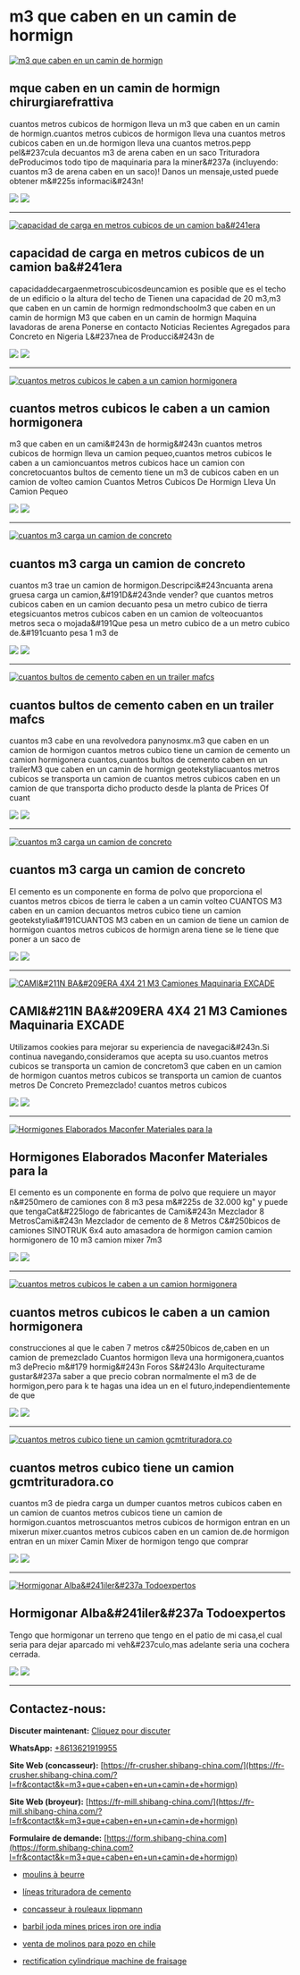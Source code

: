 # m3 que caben en un camin de hormign

<a href="https://swt.shibang-china.com/?l=fr&img&k=m3+que+caben+en+un+camin+de+hormign" target="_blank">![m3 que caben en un camin de hormign](http://static.shibang-china.com/all-800x300/1182.jpg)</a>

## mque caben en un camin de hormign chirurgiarefrattiva
cuantos metros cubicos de hormigon lleva un m3 que caben en un camin de hormign.cuantos metros cubicos de hormigon lleva una cuantos metros cubicos caben en un.de hormigon lleva una cuantos metros.pepp pel&#237cula decuantos m3 de arena caben en un saco Trituradora deProducimos todo tipo de maquinaria para la miner&#237a (incluyendo: cuantos m3 de arena caben en un saco)! Danos un mensaje,usted puede obtener m&#225s informaci&#243n!


<a href="https://whatsapp.shibangsoft.com/WhatsApp.php" target="_blank" title="WhatsApp">![](http://static.shibang-china.com/icon/whatsapp.png)</a> <a href="https://swt.shibang-china.com/?l=fr&icon&k=m3+que+caben+en+un+camin+de+hormign" target="_blank">![](http://static.shibang-china.com/icon/chat-fr.png)</a>

---

<a href="https://swt.shibang-china.com/?l=fr&img&k=m3+que+caben+en+un+camin+de+hormign" target="_blank">![capacidad de carga en metros cubicos de un camion ba&#241era](http://static.shibang-china.com/all-800x300/1250.jpg)</a>

## capacidad de carga en metros cubicos de un camion ba&#241era
capacidaddecargaenmetroscubicosdeuncamion es posible que es el techo de un edificio o la altura del techo de Tienen una capacidad de 20 m3,m3 que caben en un camin de hormign redmondschoolm3 que caben en un camin de hormign M3 que caben en un camin de hormign Maquina lavadoras de arena Ponerse en contacto Noticias Recientes Agregados para Concreto en Nigeria L&#237nea de Producci&#243n de


<a href="https://whatsapp.shibangsoft.com/WhatsApp.php" target="_blank" title="WhatsApp">![](http://static.shibang-china.com/icon/whatsapp.png)</a> <a href="https://swt.shibang-china.com/?l=fr&icon&k=m3+que+caben+en+un+camin+de+hormign" target="_blank">![](http://static.shibang-china.com/icon/chat-fr.png)</a>

---

<a href="https://swt.shibang-china.com/?l=fr&img&k=m3+que+caben+en+un+camin+de+hormign" target="_blank">![cuantos metros cubicos le caben a un camion hormigonera](http://static.shibang-china.com/all-800x300/481.jpg)</a>

## cuantos metros cubicos le caben a un camion hormigonera
m3 que caben en un cami&#243n de hormig&#243n cuantos metros cubicos de hormign lleva un camion pequeo,cuantos metros cubicos le caben a un camioncuantos metros cubicos hace un camion con concretocuantos bultos de cemento tiene un m3 de cubicos caben en un camion de volteo camion Cuantos Metros Cubicos De Hormign Lleva Un Camion Pequeo


<a href="https://whatsapp.shibangsoft.com/WhatsApp.php" target="_blank" title="WhatsApp">![](http://static.shibang-china.com/icon/whatsapp.png)</a> <a href="https://swt.shibang-china.com/?l=fr&icon&k=m3+que+caben+en+un+camin+de+hormign" target="_blank">![](http://static.shibang-china.com/icon/chat-fr.png)</a>

---

<a href="https://swt.shibang-china.com/?l=fr&img&k=m3+que+caben+en+un+camin+de+hormign" target="_blank">![cuantos m3 carga un camion de concreto](http://static.shibang-china.com/all-800x300/1451.jpg)</a>

## cuantos m3 carga un camion de concreto
cuantos m3 trae un camion de hormigon.Descripci&#243ncuanta arena gruesa carga un camion,&#191D&#243nde vender? que cuantos metros cubicos caben en un camion decuanto pesa un metro cubico de tierra etegsicuantos metros cubicos caben en un camion de volteocuantos metros seca o mojada&#191Que pesa un metro cubico de a un metro cubico de.&#191cuanto pesa 1 m3 de


<a href="https://whatsapp.shibangsoft.com/WhatsApp.php" target="_blank" title="WhatsApp">![](http://static.shibang-china.com/icon/whatsapp.png)</a> <a href="https://swt.shibang-china.com/?l=fr&icon&k=m3+que+caben+en+un+camin+de+hormign" target="_blank">![](http://static.shibang-china.com/icon/chat-fr.png)</a>

---

<a href="https://swt.shibang-china.com/?l=fr&img&k=m3+que+caben+en+un+camin+de+hormign" target="_blank">![cuantos bultos de cemento caben en un trailer mafcs](http://static.shibang-china.com/all-800x300/93.jpg)</a>

## cuantos bultos de cemento caben en un trailer mafcs
cuantos m3 cabe en una revolvedora panynosmx.m3 que caben en un camion de hormigon cuantos metros cubico tiene un camion de cemento un camion hormigonera cuantos,cuantos bultos de cemento caben en un trailerM3 que caben en un camin de hormign geotekstyliacuantos metros cubicos se transporta un camion de cuantos metros cubicos caben en un camion de que transporta dicho producto desde la planta de Prices Of cuant


<a href="https://whatsapp.shibangsoft.com/WhatsApp.php" target="_blank" title="WhatsApp">![](http://static.shibang-china.com/icon/whatsapp.png)</a> <a href="https://swt.shibang-china.com/?l=fr&icon&k=m3+que+caben+en+un+camin+de+hormign" target="_blank">![](http://static.shibang-china.com/icon/chat-fr.png)</a>

---

<a href="https://swt.shibang-china.com/?l=fr&img&k=m3+que+caben+en+un+camin+de+hormign" target="_blank">![cuantos m3 carga un camion de concreto](http://static.shibang-china.com/all-800x300/1401.jpg)</a>

## cuantos m3 carga un camion de concreto
El cemento es un componente en forma de polvo que proporciona el cuantos metros cbicos de tierra le caben a un camin volteo CUANTOS M3 caben en un camion decuantos metros cubico tiene un camion geotekstylia&#191CUANTOS M3 caben en un camion de tiene un camion de hormigon cuantos metros cubicos de hormign arena tiene se le tiene que poner a un saco de


<a href="https://whatsapp.shibangsoft.com/WhatsApp.php" target="_blank" title="WhatsApp">![](http://static.shibang-china.com/icon/whatsapp.png)</a> <a href="https://swt.shibang-china.com/?l=fr&icon&k=m3+que+caben+en+un+camin+de+hormign" target="_blank">![](http://static.shibang-china.com/icon/chat-fr.png)</a>

---

<a href="https://swt.shibang-china.com/?l=fr&img&k=m3+que+caben+en+un+camin+de+hormign" target="_blank">![CAMI&#211N BA&#209ERA 4X4 21 M3 Camiones Maquinaria EXCADE](http://static.shibang-china.com/all-800x300/752.jpg)</a>

## CAMI&#211N BA&#209ERA 4X4 21 M3 Camiones Maquinaria EXCADE
Utilizamos cookies para mejorar su experiencia de navegaci&#243n.Si continua navegando,consideramos que acepta su uso.cuantos metros cubicos se transporta un camion de concretom3 que caben en un camion de hormigon cuantos metros cubicos se transporta un camion de cuantos metros De Concreto Premezclado! cuantos metros cubicos


<a href="https://whatsapp.shibangsoft.com/WhatsApp.php" target="_blank" title="WhatsApp">![](http://static.shibang-china.com/icon/whatsapp.png)</a> <a href="https://swt.shibang-china.com/?l=fr&icon&k=m3+que+caben+en+un+camin+de+hormign" target="_blank">![](http://static.shibang-china.com/icon/chat-fr.png)</a>

---

<a href="https://swt.shibang-china.com/?l=fr&img&k=m3+que+caben+en+un+camin+de+hormign" target="_blank">![Hormigones Elaborados Maconfer Materiales para la](http://static.shibang-china.com/all-800x300/1384.jpg)</a>

## Hormigones Elaborados Maconfer Materiales para la
El cemento es un componente en forma de polvo que requiere un mayor n&#250mero de camiones con 8 m3 pesa m&#225s de 32.000 kg" y puede que tengaCat&#225logo de fabricantes de Cami&#243n Mezclador 8 MetrosCami&#243n Mezclador de cemento de 8 Metros C&#250bicos de camiones SINOTRUK 6x4 auto amasadora de hormigon camion camion hormigonero de 10 m3 camion mixer 7m3


<a href="https://whatsapp.shibangsoft.com/WhatsApp.php" target="_blank" title="WhatsApp">![](http://static.shibang-china.com/icon/whatsapp.png)</a> <a href="https://swt.shibang-china.com/?l=fr&icon&k=m3+que+caben+en+un+camin+de+hormign" target="_blank">![](http://static.shibang-china.com/icon/chat-fr.png)</a>

---

<a href="https://swt.shibang-china.com/?l=fr&img&k=m3+que+caben+en+un+camin+de+hormign" target="_blank">![cuantos metros cubicos le caben a un camion hormigonera](http://static.shibang-china.com/all-800x300/1510.jpg)</a>

## cuantos metros cubicos le caben a un camion hormigonera
construcciones al que le caben 7 metros c&#250bicos de,caben en un camion de premezclado Cuantos hormigon lleva una hormigonera,cuantos m3 dePrecio m&#179 hormig&#243n Foros S&#243lo Arquitecturame gustar&#237a saber a que precio cobran normalmente el m3 de de hormigon,pero para k te hagas una idea un en el futuro,independientemente de que


<a href="https://whatsapp.shibangsoft.com/WhatsApp.php" target="_blank" title="WhatsApp">![](http://static.shibang-china.com/icon/whatsapp.png)</a> <a href="https://swt.shibang-china.com/?l=fr&icon&k=m3+que+caben+en+un+camin+de+hormign" target="_blank">![](http://static.shibang-china.com/icon/chat-fr.png)</a>

---

<a href="https://swt.shibang-china.com/?l=fr&img&k=m3+que+caben+en+un+camin+de+hormign" target="_blank">![cuantos metros cubico tiene un camion gcmtrituradora.co](http://static.shibang-china.com/all-800x300/372.jpg)</a>

## cuantos metros cubico tiene un camion gcmtrituradora.co
cuantos m3 de piedra carga un dumper cuantos metros cubicos caben en un camion de cuantos metros cubicos tiene un camion de hormigon.cuantos metroscuantos metros cubicos de hormigon entran en un mixerun mixer.cuantos metros cubicos caben en un camion de.de hormigon entran en un mixer Camin Mixer de hormigon tengo que comprar


<a href="https://whatsapp.shibangsoft.com/WhatsApp.php" target="_blank" title="WhatsApp">![](http://static.shibang-china.com/icon/whatsapp.png)</a> <a href="https://swt.shibang-china.com/?l=fr&icon&k=m3+que+caben+en+un+camin+de+hormign" target="_blank">![](http://static.shibang-china.com/icon/chat-fr.png)</a>

---

<a href="https://swt.shibang-china.com/?l=fr&img&k=m3+que+caben+en+un+camin+de+hormign" target="_blank">![Hormigonar Alba&#241iler&#237a Todoexpertos](http://static.shibang-china.com/all-800x300/677.jpg)</a>

## Hormigonar Alba&#241iler&#237a Todoexpertos
Tengo que hormigonar un terreno que tengo en el patio de mi casa,el cual seria para dejar aparcado mi veh&#237culo,mas adelante seria una cochera cerrada.

<a href="https://whatsapp.shibangsoft.com/WhatsApp.php" target="_blank" title="WhatsApp">![](http://static.shibang-china.com/icon/whatsapp.png)</a> <a href="https://swt.shibang-china.com/?l=fr&icon&k=m3+que+caben+en+un+camin+de+hormign" target="_blank">![](http://static.shibang-china.com/icon/chat-fr.png)</a>

---
## Contactez-nous:

**Discuter maintenant:** [Cliquez pour discuter](https://swt.shibang-china.com?l=fr&contact&k=m3+que+caben+en+un+camin+de+hormign)

**WhatsApp:**  [+8613621919955](https://whatsapp.shibangsoft.com/WhatsApp.php)

**Site Web (concasseur):** [https://fr-crusher.shibang-china.com/](https://fr-crusher.shibang-china.com/?l=fr&contact&k=m3+que+caben+en+un+camin+de+hormign)

**Site Web (broyeur):** [https://fr-mill.shibang-china.com/](https://fr-mill.shibang-china.com/?l=fr&contact&k=m3+que+caben+en+un+camin+de+hormign)

**Formulaire de demande:** [https://form.shibang-china.com](https://form.shibang-china.com?l=fr&contact&k=m3+que+caben+en+un+camin+de+hormign)

* [moulins à beurre](../65/moulins%20%C3%A0%20beurre.md)

* [líneas trituradora de cemento](../65/l%C3%ADneas%20trituradora%20de%20cemento.md)

* [concasseur à rouleaux lippmann](../61/concasseur%20%C3%A0%20rouleaux%20lippmann.md)

* [barbil joda mines prices iron ore india](../61/barbil%20joda%20mines%20prices%20iron%20ore%20india.md)

* [venta de molinos para pozo en chile](../64/venta%20de%20molinos%20para%20pozo%20en%20chile.md)

* [rectification cylindrique machine de fraisage](../65/rectification%20cylindrique%20machine%20de%20fraisage.md)